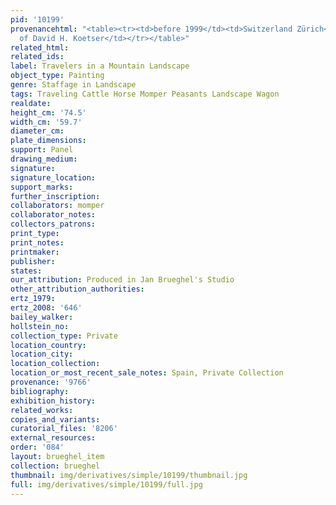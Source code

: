 ```yaml
---
pid: '10199'
provenancehtml: "<table><tr><td>before 1999</td><td>Switzerland Zürich</td><td>Collection
  of David H. Koetser</td></tr></table>"
related_html:
related_ids:
label: Travelers in a Mountain Landscape
object_type: Painting
genre: Staffage in Landscape
tags: Traveling Cattle Horse Momper Peasants Landscape Wagon
realdate:
height_cm: '74.5'
width_cm: '59.7'
diameter_cm:
plate_dimensions:
support: Panel
drawing_medium:
signature:
signature_location:
support_marks:
further_inscription:
collaborators: momper
collaborator_notes:
collectors_patrons:
print_type:
print_notes:
printmaker:
publisher:
states:
our_attribution: Produced in Jan Brueghel's Studio
other_attribution_authorities:
ertz_1979:
ertz_2008: '646'
bailey_walker:
hollstein_no:
collection_type: Private
location_country:
location_city:
location_collection:
location_or_most_recent_sale_notes: Spain, Private Collection
provenance: '9766'
bibliography:
exhibition_history:
related_works:
copies_and_variants:
curatorial_files: '8206'
external_resources:
order: '084'
layout: brueghel_item
collection: brueghel
thumbnail: img/derivatives/simple/10199/thumbnail.jpg
full: img/derivatives/simple/10199/full.jpg
---
```

